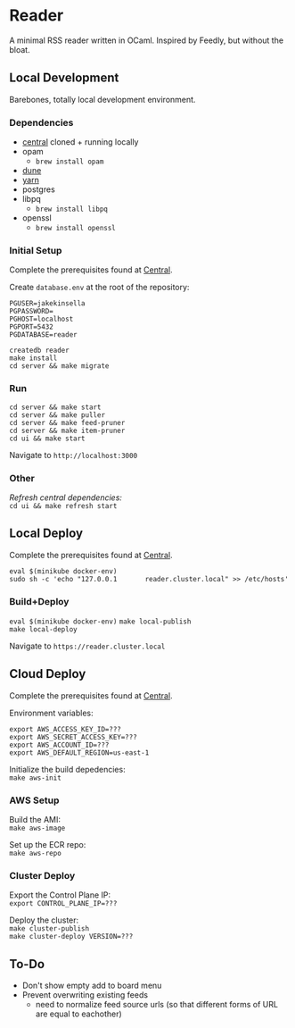 # Reader

A minimal RSS reader written in OCaml. Inspired by Feedly, but without the bloat.  

## Local Development
Barebones, totally local development environment.  

### Dependencies
 - [central](https://github.com/TheLocust3/central) cloned + running locally
 - opam
   - `brew install opam`
 - [dune](https://dune.build)
 - [yarn](https://yarnpkg.com)
 - postgres
 - libpq
   - `brew install libpq`
 - openssl
   - `brew install openssl`

### Initial Setup
Complete the prerequisites found at [Central](https://github.com/TheLocust3/central?tab=readme-ov-file#initial-setup).  
  
Create `database.env` at the root of the repository:
```
PGUSER=jakekinsella
PGPASSWORD=
PGHOST=localhost
PGPORT=5432
PGDATABASE=reader
```

`createdb reader`  
`make install`  
`cd server && make migrate`  

### Run
`cd server && make start`  
`cd server && make puller`  
`cd server && make feed-pruner`  
`cd server && make item-pruner`  
`cd ui && make start`  
  
Navigate to `http://localhost:3000`  

### Other
*Refresh central dependencies:*  
`cd ui && make refresh start`  

## Local Deploy
Complete the prerequisites found at [Central](https://github.com/TheLocust3/central?tab=readme-ov-file#local-deploy).  
  
`eval $(minikube docker-env)`  
`sudo sh -c 'echo "127.0.0.1       reader.cluster.local" >> /etc/hosts'`
  
### Build+Deploy
`eval $(minikube docker-env)`
`make local-publish`  
`make local-deploy`  
  
Navigate to `https://reader.cluster.local`  

## Cloud Deploy
Complete the prerequisites found at [Central](https://github.com/TheLocust3/central?tab=readme-ov-file#cloud-deploy).  

Environment variables:
```
export AWS_ACCESS_KEY_ID=???
export AWS_SECRET_ACCESS_KEY=???
export AWS_ACCOUNT_ID=???
export AWS_DEFAULT_REGION=us-east-1
```
  
Initialize the build depedencies:  
`make aws-init`

### AWS Setup
Build the AMI:  
`make aws-image`

Set up the ECR repo:  
`make aws-repo`

### Cluster Deploy

Export the Control Plane IP:  
`export CONTROL_PLANE_IP=???`  

Deploy the cluster:  
`make cluster-publish`  
`make cluster-deploy VERSION=???`  

## To-Do
 - Don't show empty add to board menu
 - Prevent overwriting existing feeds
   - need to normalize feed source urls (so that different forms of URL are equal to eachother)
